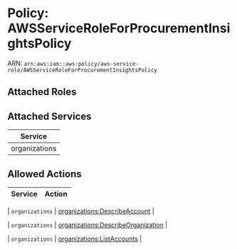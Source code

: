 # Policy: AWSServiceRoleForProcurementInsightsPolicy

ARN: `arn:aws:iam::aws:policy/aws-service-role/AWSServiceRoleForProcurementInsightsPolicy`

## Attached Roles

## Attached Services

| Service |
|---------|
| organizations |

## Allowed Actions

| Service | Action |
|:-------:|--------|

| `organizations` | [organizations:DescribeAccount](../actions.md#organizations:describeaccount) |

| `organizations` | [organizations:DescribeOrganization](../actions.md#organizations:describeorganization) |

| `organizations` | [organizations:ListAccounts](../actions.md#organizations:listaccounts) |
